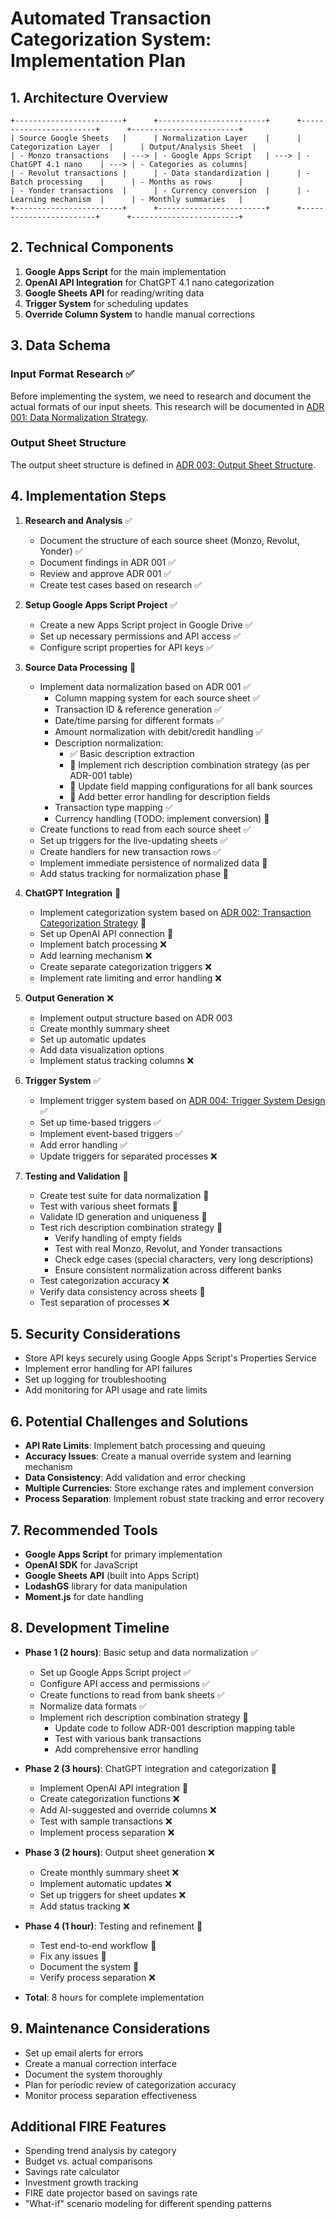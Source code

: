# Automated Transaction Categorization System: Implementation Plan

## 1. Architecture Overview

```
+------------------------+      +------------------------+      +------------------------+      +------------------------+
| Source Google Sheets   |      | Normalization Layer    |      | Categorization Layer  |      | Output/Analysis Sheet  |
| - Monzo transactions   | ---> | - Google Apps Script   | ---> | - ChatGPT 4.1 nano    | ---> | - Categories as columns|
| - Revolut transactions |      | - Data standardization |      | - Batch processing    |      | - Months as rows      |
| - Yonder transactions  |      | - Currency conversion  |      | - Learning mechanism  |      | - Monthly summaries   |
+------------------------+      +------------------------+      +------------------------+      +------------------------+
```

## 2. Technical Components

1. **Google Apps Script** for the main implementation
2. **OpenAI API Integration** for ChatGPT 4.1 nano categorization
3. **Google Sheets API** for reading/writing data
4. **Trigger System** for scheduling updates
5. **Override Column System** to handle manual corrections

## 3. Data Schema

### Input Format Research ✅
Before implementing the system, we need to research and document the actual formats of our input sheets. This research will be documented in [ADR 001: Data Normalization Strategy](../docs/adr/001-data-normalization-strategy.md).

### Output Sheet Structure
The output sheet structure is defined in [ADR 003: Output Sheet Structure](../docs/adr/003-output-sheet-structure.md).

## 4. Implementation Steps

1. **Research and Analysis** ✅
   - Document the structure of each source sheet (Monzo, Revolut, Yonder) ✅
   - Document findings in ADR 001 ✅
   - Review and approve ADR 001 ✅
   - Create test cases based on research ✅

2. **Setup Google Apps Script Project** ✅
   - Create a new Apps Script project in Google Drive ✅
   - Set up necessary permissions and API access ✅
   - Configure script properties for API keys ✅

3. **Source Data Processing** 🔄
   - Implement data normalization based on ADR 001 ✅
     - Column mapping system for each source sheet ✅
     - Transaction ID & reference generation ✅
     - Date/time parsing for different formats ✅
     - Amount normalization with debit/credit handling ✅
     - Description normalization:
       - ✅ Basic description extraction
       - 🔄 Implement rich description combination strategy (as per ADR-001 table)
       - 🔄 Update field mapping configurations for all bank sources
       - 🔄 Add better error handling for description fields
     - Transaction type mapping ✅
     - Currency handling (TODO: implement conversion) 🔄
   - Create functions to read from each source sheet ✅
   - Set up triggers for the live-updating sheets ✅
   - Create handlers for new transaction rows ✅
   - Implement immediate persistence of normalized data 🔄
   - Add status tracking for normalization phase 🔄

4. **ChatGPT Integration** 🔄
   - Implement categorization system based on [ADR 002: Transaction Categorization Strategy](../docs/adr/002-transaction-categorization-strategy.md) 🔄
   - Set up OpenAI API connection 🔄
   - Implement batch processing ❌
   - Add learning mechanism ❌
   - Create separate categorization triggers ❌
   - Implement rate limiting and error handling ❌

5. **Output Generation** ❌
   - Implement output structure based on ADR 003
   - Create monthly summary sheet
   - Set up automatic updates
   - Add data visualization options
   - Implement status tracking columns ❌

6. **Trigger System** ✅
   - Implement trigger system based on [ADR 004: Trigger System Design](../docs/adr/004-trigger-system-design.md) ✅
   - Set up time-based triggers ✅
   - Implement event-based triggers ✅
   - Add error handling ✅
   - Update triggers for separated processes ❌

7. **Testing and Validation** 🔄
   - Create test suite for data normalization 🔄
   - Test with various sheet formats 🔄
   - Validate ID generation and uniqueness 🔄
   - Test rich description combination strategy 🔄
     - Verify handling of empty fields
     - Test with real Monzo, Revolut, and Yonder transactions
     - Check edge cases (special characters, very long descriptions)
     - Ensure consistent normalization across different banks
   - Test categorization accuracy ❌
   - Verify data consistency across sheets 🔄
   - Test separation of processes ❌

## 5. Security Considerations

- Store API keys securely using Google Apps Script's Properties Service
- Implement error handling for API failures
- Set up logging for troubleshooting
- Add monitoring for API usage and rate limits

## 6. Potential Challenges and Solutions

- **API Rate Limits**: Implement batch processing and queuing
- **Accuracy Issues**: Create a manual override system and learning mechanism
- **Data Consistency**: Add validation and error checking
- **Multiple Currencies**: Store exchange rates and implement conversion
- **Process Separation**: Implement robust state tracking and error recovery

## 7. Recommended Tools

- **Google Apps Script** for primary implementation
- **OpenAI SDK** for JavaScript
- **Google Sheets API** (built into Apps Script)
- **LodashGS** library for data manipulation
- **Moment.js** for date handling

## 8. Development Timeline

- **Phase 1 (2 hours)**: Basic setup and data normalization ✅
  - Set up Google Apps Script project ✅
  - Configure API access and permissions ✅
  - Create functions to read from bank sheets ✅
  - Normalize data formats ✅
  - Implement rich description combination strategy 🔄
    - Update code to follow ADR-001 description mapping table
    - Test with various bank transactions
    - Add comprehensive error handling

- **Phase 2 (3 hours)**: ChatGPT integration and categorization 🔄
  - Implement OpenAI API integration 🔄
  - Create categorization functions ❌
  - Add AI-suggested and override columns ❌
  - Test with sample transactions ❌
  - Implement process separation ❌

- **Phase 3 (2 hours)**: Output sheet generation ❌
  - Create monthly summary sheet ❌
  - Implement automatic updates ❌
  - Set up triggers for sheet updates ❌
  - Add status tracking ❌

- **Phase 4 (1 hour)**: Testing and refinement 🔄
  - Test end-to-end workflow 🔄
  - Fix any issues 🔄
  - Document the system 🔄
  - Verify process separation ❌

- **Total**: 8 hours for complete implementation

## 9. Maintenance Considerations

- Set up email alerts for errors
- Create a manual correction interface
- Document the system thoroughly
- Plan for periodic review of categorization accuracy
- Monitor process separation effectiveness

## Additional FIRE Features

- Spending trend analysis by category
- Budget vs. actual comparisons
- Savings rate calculator
- Investment growth tracking
- FIRE date projector based on savings rate
- "What-if" scenario modeling for different spending patterns 